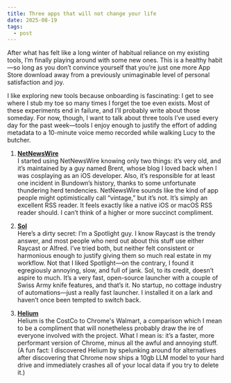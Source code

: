 ```yaml
---
title: Three apps that will not change your life
date: 2025-08-19
tags:
  - post
---
```


After what has felt like a long winter of habitual reliance on my existing tools, I’m finally playing around with some new ones. This is a healthy habit—so long as you don’t convince yourself that you’re just one more App Store download away from a previously unimaginable level of personal satisfaction and joy.

I like exploring new tools because onboarding is fascinating: I get to see where I stub my toe so many times I forget the toe even exists. Most of these experiments end in failure, and I’ll probably write about those someday. For now, though, I want to talk about three tools I’ve used every day for the past week—tools I enjoy enough to justify the effort of adding metadata to a 10-minute voice memo recorded while walking Lucy to the butcher.

1. **[NetNewsWire](https://netnewswire.com/)**  
   I started using NetNewsWire knowing only two things: it’s very old, and it’s maintained by a guy named Brent, whose blog I loved back when I was cosplaying as an iOS developer. Also, it’s responsible for at least one incident in Bundown’s history, thanks to some unfortunate thundering herd tendencies. NetNewsWire sounds like the kind of app people might optimistically call “vintage,” but it’s not. It’s simply an excellent RSS reader. It feels exactly like a native iOS or macOS RSS reader should. I can’t think of a higher or more succinct compliment.

2. **[Sol](https://sol.ospfranco.com/)**  
   Here’s a dirty secret: I’m a Spotlight guy. I know Raycast is the trendy answer, and most people who nerd out about this stuff use either Raycast or Alfred. I’ve tried both, but neither felt consistent or harmonious enough to justify giving them so much real estate in my workflow. Not that I liked Spotlight—on the contrary, I found it egregiously annoying, slow, and full of jank. Sol, to its credit, doesn’t aspire to much. It’s a very fast, open-source launcher with a couple of Swiss Army knife features, and that’s it. No startup, no cottage industry of automations—just a really fast launcher. I installed it on a lark and haven’t once been tempted to switch back.

3. **[Helium](https://github.com/imputnet/helium-chromium/)**  
   Helium is the CostCo to Chrome's Walmart, a comparison which I mean to be a compliment that will nonetheless probably draw the ire of everyone involved with the project. What I mean is: it’s a faster, more performant version of Chrome, minus all the awful and annoying stuff. (A fun fact: I discovered Helium by spelunking around for alternatives after discovering that Chrome now ships a 10gb LLM model to your hard drive and immediately crashes all of your local data if you try to delete it.)
